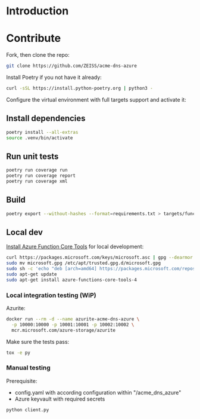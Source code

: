 # Introduction

# Contribute

Fork, then clone the repo:

```bash
git clone https://github.com/ZEISS/acme-dns-azure
```

Install Poetry if you not have it already:

```bash
curl -sSL https://install.python-poetry.org | python3 -
```

Configure the virtual environment with full targets support and activate it:

## Install dependencies

```bash
poetry install --all-extras
source .venv/bin/activate
```

## Run unit tests

```bash
poetry run coverage run
poetry run coverage report
poetry run coverage xml
```

## Build

```bash
poetry export --without-hashes --format=requirements.txt > targets/function/requirements.txt
```

## Local dev

[Install Azure Function Core Tools](https://learn.microsoft.com/en-us/azure/azure-functions/functions-run-local?tabs=v4%2Clinux%2Cpython%2Cportal%2Cbash#install-the-azure-functions-core-tools) for local development:

```bash
curl https://packages.microsoft.com/keys/microsoft.asc | gpg --dearmor > microsoft.gpg
sudo mv microsoft.gpg /etc/apt/trusted.gpg.d/microsoft.gpg
sudo sh -c 'echo "deb [arch=amd64] https://packages.microsoft.com/repos/microsoft-ubuntu-$(lsb_release -cs)-prod $(lsb_release -cs) main" > /etc/apt/sources.list.d/dotnetdev.list'
sudo apt-get update
sudo apt-get install azure-functions-core-tools-4
```

### Local integration testing (WiP)

Azurite:

```bash
docker run --rm -d --name azurite-acme-dns-azure \
  -p 10000:10000 -p 10001:10001 -p 10002:10002 \
  mcr.microsoft.com/azure-storage/azurite
```

Make sure the tests pass:

```bash
tox -e py
```

### Manual testing

Prerequisite:

- config.yaml with according configuration within "/acme_dns_azure"
- Azure keyvault with required secrets

```bash
python client.py
```
